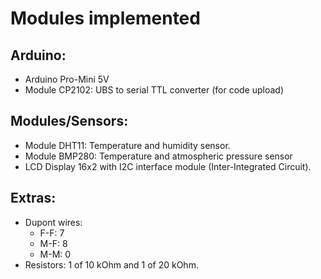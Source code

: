 # Modules implemented

## Arduino:
- Arduino Pro-Mini 5V
- Module CP2102: UBS to serial TTL converter (for code upload)

## Modules/Sensors:
- Module DHT11: Temperature and humidity sensor.
- Module BMP280: Temperature and atmospheric pressure sensor
- LCD Display 16x2 with I2C interface module (Inter-Integrated Circuit).

## Extras:
- Dupont wires:
  - F-F: 7
  - M-F: 8 
  - M-M: 0
- Resistors: 1 of 10 kOhm and 1 of 20 kOhm.